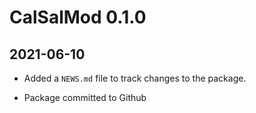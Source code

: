 # CalSalMod 0.1.0

## 2021-06-10

* Added a `NEWS.md` file to track changes to the package.

* Package committed to Github

